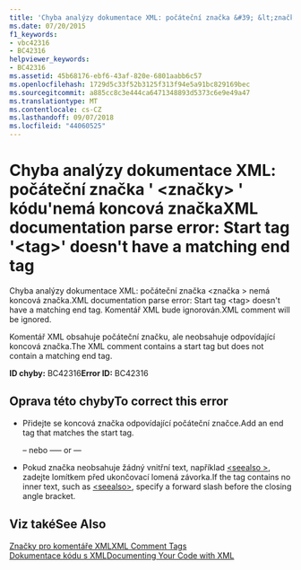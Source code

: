 ```yaml
---
title: 'Chyba analýzy dokumentace XML: počáteční značka &#39; &lt;značky&gt; &#39; kódu&#39;nemá koncová značka'
ms.date: 07/20/2015
f1_keywords:
- vbc42316
- BC42316
helpviewer_keywords:
- BC42316
ms.assetid: 45b68176-ebf6-43af-820e-6801aabb6c57
ms.openlocfilehash: 1729d5c33f52b3125f313f94e5a91bc829169bec
ms.sourcegitcommit: a885cc8c3e444ca6471348893d5373c6e9e49a47
ms.translationtype: MT
ms.contentlocale: cs-CZ
ms.lasthandoff: 09/07/2018
ms.locfileid: "44060525"
---
```

# <a name="xml-documentation-parse-error-start-tag-39lttaggt39-doesn39t-have-a-matching-end-tag"></a><span data-ttu-id="d6b97-102">Chyba analýzy dokumentace XML: počáteční značka &#39; &lt;značky&gt; &#39; kódu&#39;nemá koncová značka</span><span class="sxs-lookup"><span data-stu-id="d6b97-102">XML documentation parse error: Start tag &#39;&lt;tag&gt;&#39; doesn&#39;t have a matching end tag</span></span>
<span data-ttu-id="d6b97-103">Chyba analýzy dokumentace XML: počáteční značka \<značka > nemá koncová značka.</span><span class="sxs-lookup"><span data-stu-id="d6b97-103">XML documentation parse error: Start tag \<tag> doesn't have a matching end tag.</span></span> <span data-ttu-id="d6b97-104">Komentář XML bude ignorován.</span><span class="sxs-lookup"><span data-stu-id="d6b97-104">XML comment will be ignored.</span></span>  
  
 <span data-ttu-id="d6b97-105">Komentář XML obsahuje počáteční značku, ale neobsahuje odpovídající koncová značka.</span><span class="sxs-lookup"><span data-stu-id="d6b97-105">The XML comment contains a start tag but does not contain a matching end tag.</span></span>  
  
 <span data-ttu-id="d6b97-106">**ID chyby:** BC42316</span><span class="sxs-lookup"><span data-stu-id="d6b97-106">**Error ID:** BC42316</span></span>  
  
## <a name="to-correct-this-error"></a><span data-ttu-id="d6b97-107">Oprava této chyby</span><span class="sxs-lookup"><span data-stu-id="d6b97-107">To correct this error</span></span>  
  
-   <span data-ttu-id="d6b97-108">Přidejte se koncová značka odpovídající počáteční značce.</span><span class="sxs-lookup"><span data-stu-id="d6b97-108">Add an end tag that matches the start tag.</span></span>  
  
     <span data-ttu-id="d6b97-109">– nebo –</span><span class="sxs-lookup"><span data-stu-id="d6b97-109">— or —</span></span>  
  
-   <span data-ttu-id="d6b97-110">Pokud značka neobsahuje žádný vnitřní text, například [ \<seealso >](../../visual-basic/language-reference/xmldoc/seealso.md), zadejte lomítkem před ukončovací lomená závorka.</span><span class="sxs-lookup"><span data-stu-id="d6b97-110">If the tag contains no inner text, such as [\<seealso>](../../visual-basic/language-reference/xmldoc/seealso.md), specify a forward slash before the closing angle bracket.</span></span>  
  
## <a name="see-also"></a><span data-ttu-id="d6b97-111">Viz také</span><span class="sxs-lookup"><span data-stu-id="d6b97-111">See Also</span></span>  
 [<span data-ttu-id="d6b97-112">Značky pro komentáře XML</span><span class="sxs-lookup"><span data-stu-id="d6b97-112">XML Comment Tags</span></span>](../../visual-basic/language-reference/xmldoc/index.md)  
 [<span data-ttu-id="d6b97-113">Dokumentace kódu s XML</span><span class="sxs-lookup"><span data-stu-id="d6b97-113">Documenting Your Code with XML</span></span>](../../visual-basic/programming-guide/program-structure/documenting-your-code-with-xml.md)
